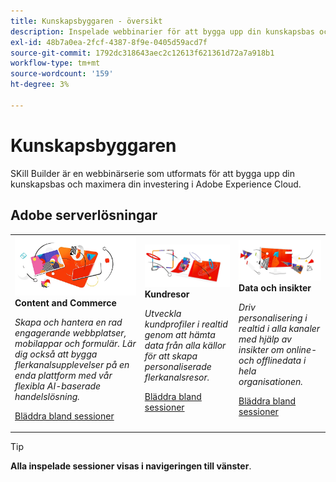 ```yaml
---
title: Kunskapsbyggaren - översikt
description: Inspelade webbinarier för att bygga upp din kunskapsbas och maximera er investering i Adobe Experience Cloud.
exl-id: 48b7a0ea-2fcf-4387-8f9e-0405d59acd7f
source-git-commit: 1792dc318643aec2c12613f621361d72a7a918b1
workflow-type: tm+mt
source-wordcount: '159'
ht-degree: 3%

---
```


# Kunskapsbyggaren

SKill Builder är en webbinärserie som utformats för att bygga upp din kunskapsbas och maximera din investering i Adobe Experience Cloud.

## Adobe serverlösningar

<table>
<tr>
  <td>
    <img alt="Content and Commerce" src="assets/commerce.png" />
    <div>
      <strong>Content and Commerce</strong>
    </div>
    <p>
    <em>Skapa och hantera en rad engagerande webbplatser, mobilappar och formulär. Lär dig också att bygga flerkanalsupplevelser på en enda plattform med vår flexibla AI-baserade handelslösning.</em>
    <p>
    <a href="https://experienceleague.adobe.com/docs/events/skill-builder-recordings/content-and-commerce/overview.html" class="spectrum-Button spectrum-Button--outline spectrum-Button--primary spectrum-Button--sizeM">
      <span class="spectrum-Button-label has-no-wrap has-text-weight-bold">Bläddra bland sessioner</span>
    </a>
  </td>
  <td>
    <img alt="Kundresor" src="assets/customer-journey.png" />
    <div>
      <strong>Kundresor</strong>
    </div>
    <p>
    <em>Utveckla kundprofiler i realtid genom att hämta data från alla källor för att skapa personaliserade flerkanalsresor.</em>
    <p>
    <a href="https://experienceleague.adobe.com/docs/events/skill-builder-recordings/customer-journeys/overview.html" class="spectrum-Button spectrum-Button--outline spectrum-Button--primary spectrum-Button--sizeM">
      <span class="spectrum-Button-label has-no-wrap has-text-weight-bold">Bläddra bland sessioner</span>
    </a>
  </td>
  <td>
    <img alt="Data och insikter" src="assets/data-insights.png" />
    <div>
      <strong>Data och insikter</strong>
    </div>
    <p>
    <em>Driv personalisering i realtid i alla kanaler med hjälp av insikter om online- och offlinedata i hela organisationen.</em>
    <p>
    <a href="https://experienceleague.adobe.com/docs/events/skill-builder-recordings/data-and-insights/overview.html" class="spectrum-Button spectrum-Button--outline spectrum-Button--primary spectrum-Button--sizeM">
      <span class="spectrum-Button-label has-no-wrap has-text-weight-bold">Bläddra bland sessioner</span>
    </a>
  </td>  
</tr>
</table>

>[!TIP]
>
>**Alla inspelade sessioner visas i navigeringen till vänster**.
